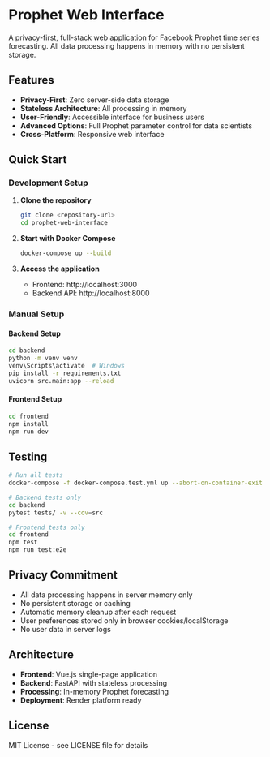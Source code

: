 # Prophet Web Interface

A privacy-first, full-stack web application for Facebook Prophet time series forecasting. All data processing happens in memory with no persistent storage.

## Features

- **Privacy-First**: Zero server-side data storage
- **Stateless Architecture**: All processing in memory
- **User-Friendly**: Accessible interface for business users
- **Advanced Options**: Full Prophet parameter control for data scientists
- **Cross-Platform**: Responsive web interface

## Quick Start

### Development Setup

1. **Clone the repository**
   ```bash
   git clone <repository-url>
   cd prophet-web-interface
   ```

2. **Start with Docker Compose**
   ```bash
   docker-compose up --build
   ```

3. **Access the application**
   - Frontend: http://localhost:3000
   - Backend API: http://localhost:8000

### Manual Setup

#### Backend Setup
```bash
cd backend
python -m venv venv
venv\Scripts\activate  # Windows
pip install -r requirements.txt
uvicorn src.main:app --reload
```

#### Frontend Setup
```bash
cd frontend
npm install
npm run dev
```

## Testing

```bash
# Run all tests
docker-compose -f docker-compose.test.yml up --abort-on-container-exit

# Backend tests only
cd backend
pytest tests/ -v --cov=src

# Frontend tests only
cd frontend
npm test
npm run test:e2e
```

## Privacy Commitment

- All data processing happens in server memory only
- No persistent storage or caching
- Automatic memory cleanup after each request
- User preferences stored only in browser cookies/localStorage
- No user data in server logs

## Architecture

- **Frontend**: Vue.js single-page application
- **Backend**: FastAPI with stateless processing
- **Processing**: In-memory Prophet forecasting
- **Deployment**: Render platform ready

## License

MIT License - see LICENSE file for details